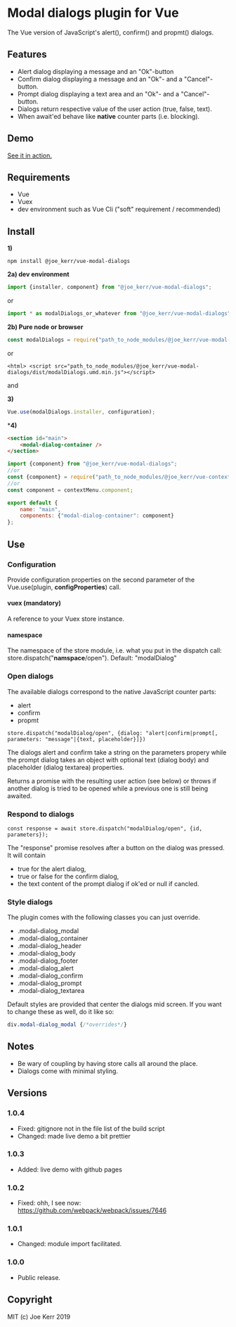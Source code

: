 # Modal dialogs plugin for Vue

The Vue version of JavaScript's alert(), confirm() and propmt() dialogs.


## Features
- Alert dialog displaying a message and an "Ok"-button
- Confirm dialog displaying a message and an "Ok"- and a "Cancel"-button.
- Prompt dialog displaying a text area and an "Ok"- and a "Cancel"-button.
- Dialogs return respective value of the user action (true, false, text).
- When await'ed behave like **native** counter parts (i.e. blocking).


## Demo

[See it in action.](https://joe-kerr.github.io/VueModalDialogs/)


## Requirements

- Vue
- Vuex
- dev environment such as Vue Cli ("soft" requirement / recommended)


## Install

**1)**
```
npm install @joe_kerr/vue-modal-dialogs
```

**2a) dev environment**

```javascript
import {installer, component} from "@joe_kerr/vue-modal-dialogs"; 
```

or

```javascript
import * as modalDialogs_or_whatever from "@joe_kerr/vue-modal-dialogs"; 
```

**2b) Pure node or browser**

```javascript
const modalDialogs = require("path_to_node_modules/@joe_kerr/vue-modal-dialogs/dist/modalDialogs.common.js");
```

or

```
<html> <script src="path_to_node_modules/@joe_kerr/vue-modal-dialogs/dist/modalDialogs.umd.min.js"></script>
```

and 

<link rel="stylesheet" href="path_to_node_modules/@joe_kerr/vue-modal-dialogs/dist/modalDialogs.css">



**3)**

```javascript
Vue.use(modalDialogs.installer, configuration); 
```

***4)**

```html
<section id="main">
	<modal-dialog-container />
</section>
```

```javascript
import {component} from "@joe_kerr/vue-modal-dialogs";
//or
const {component} = require("path_to_node_modules/@joe_kerr/vue-context-menu/dist/modalDialogs.common.js");
//or
const component = contextMenu.component;

export default {
	name: "main",
	components: {"modal-dialog-container": component}
};
```

## Use

### Configuration

Provide configuration properties on the second parameter of the Vue.use(plugin, **configProperties**) call.

#### vuex (mandatory)

A reference to your Vuex store instance.


#### namespace

The namespace of the store module, i.e. what you put in the dispatch call: store.dispatch("**namspace**/open"). Default: "modalDialog"


### Open dialogs

The available dialogs correspond to the native JavaScript counter parts:
- alert
- confirm
- propmt
```
store.dispatch("modalDialog/open", {dialog: "alert|confirm|prompt[, parameters: "message"|{text, placeholder}]})
```

The dialogs alert and confirm take a string on the parameters propery while the prompt dialog takes an object with optional text (dialog body) and placeholder (dialog textarea) properties.

Returns a promise with the resulting user action (see below) or throws if another dialog is tried to be opened while a previous one is still being awaited.


### Respond to dialogs
```
const response = await store.dispatch("modalDialog/open", {id, parameters});
```
The "response" promise resolves after a button on the dialog was pressed. It will contain
- true for the alert dialog,
- true or false for the confirm dialog,
- the text content of the prompt dialog if ok'ed or null if cancled.


### Style dialogs

The plugin comes with the following classes you can just override.

- .modal-dialog_modal
- .modal-dialog_container
- .modal-dialog_header
- .modal-dialog_body
- .modal-dialog_footer
- .modal-dialog_alert
- .modal-dialog_confirm
- .modal-dialog_prompt
- .modal-dialog_textarea

Default styles are provided that center the dialogs mid screen. If you want to change these as well, do it like so: 

```css
div.modal-dialog_modal {/*overrides*/}
```


## Notes

- Be wary of coupling by having store calls all around the place. 
- Dialogs come with minimal styling.


## Versions

### 1.0.4
- Fixed: gitignore not in the file list of the build script
- Changed: made live demo a bit prettier

### 1.0.3
- Added: live demo with github pages

### 1.0.2
- Fixed: ohh, I see now: https://github.com/webpack/webpack/issues/7646

### 1.0.1
- Changed: module import facilitated.

### 1.0.0
- Public release.


## Copyright

MIT (c) Joe Kerr 2019

